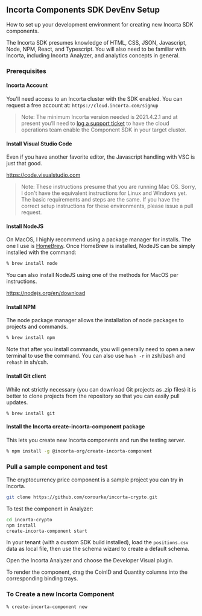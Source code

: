 ## Incorta Components SDK DevEnv Setup

How to set up your development environment for creating new Incorta SDK components.

The Incorta SDK presumes knowledge of HTML, CSS, JSON, Javascript, Node, NPM, React, and Typescript. You will also need to be familiar with Incorta, including Incorta Analyzer, and analytics concepts in general.

### Prerequisites

#### Incorta Account

You'll need access to an Incorta cluster with the SDK enabled. You can request a free account at: `https://cloud.incorta.com/signup`

> Note: The minimum Incorta version needed is 2021.4.2.1 and at present you’ll need to [log a support ticket](https://incortacloudops.zendesk.com/hc/en-us) 
> to have the cloud operations team enable the Component SDK in your target cluster.

#### Install Visual Studio Code

Even if you have another favorite editor, the Javascript handling with VSC is just that good.

https://code.visualstudio.com

> Note: These instructions presume that you are running Mac OS. Sorry, I don't have the equivalent instructions for Linux and Windows yet. 
> The basic requirements and steps are the same. 
> If you have the correct setup instructions for these environments, please issue a pull request.

#### Install NodeJS

On MacOS, I highly recommend using a package manager for installs. The one I use is [HomeBrew](https://brew.sh). Once HomeBrew is installed, NodeJS can be simply installed with the command:

```bash
% brew install node
```

You can also install NodeJS using one of the methods for MacOS per instructions.

https://nodejs.org/en/download

#### Install NPM

The node package manager allows the installation of node packages to projects and commands.

```bash
% brew install npm
```

Note that after you install commands, you will generally need to open a new terminal to use the command. You can also use `hash -r` in zsh/bash and `rehash` in sh/csh.

#### Install Git client

While not strictly necessary (you can download Git projects as .zip files) it is better to clone projects from the repository so that you can easily pull updates.

```brew
% brew install git
```

#### Install the Incorta create-incorta-component package

This lets you create new Incorta components and run the testing server.

```bash
% npm install -g @incorta-org/create-incorta-component
```

### Pull a sample component and test

The cryptocurrency price component is a sample project you can try in Incorta.

```bash
git clone https://github.com/corourke/incorta-crypto.git
```

To test the component in Analyzer:

```bash
cd incorta-crypto
npm install
create-incorta-component start
```

In your tenant (with a custom SDK build installed), load the `positions.csv` data as local file, then use the schema wizard to create a default schema.

Open the Incorta Analyzer and choose the Developer Visual plugin.

To render the component, drag the CoinID and Quantity columns into the corresponding binding trays.

### To Create a new Incorta Component

```bash
% create-incorta-component new
```
